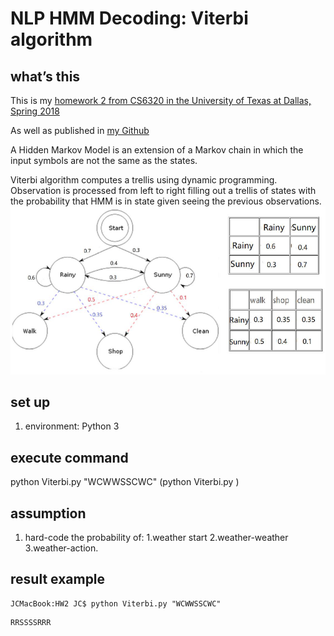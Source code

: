 # NLP HMM Decoding: Viterbi algorithm

## what’s this
This is my [homework 2 from CS6320 in the University of Texas at Dallas, Spring 2018](http://www.hlt.utdallas.edu/~moldovan/CS6320.18S/Homework%202.pdf)

As well as published in [my Github](https://github.com/fatliau/NLP_HMM_Viterbi)

A Hidden Markov Model is an extension of a Markov chain in which the input symbols are not the same as the states.

Viterbi algorithm computes a trellis using dynamic programming.
Observation is processed from left to right filling out a trellis of states
with the probability that HMM is in state given seeing the previous observations.
![HMM_weather_action](HMM_weather.png)
## set up
1. environment: Python 3

## execute command
python Viterbi.py "WCWWSSCWC"
(python Viterbi.py <String action>)

## assumption
1. hard-code the probability of: 1.weather start 2.weather-weather 3.weather-action.

## result example
```
JCMacBook:HW2 JC$ python Viterbi.py "WCWWSSCWC"
```
```
RRSSSSRRR
```

